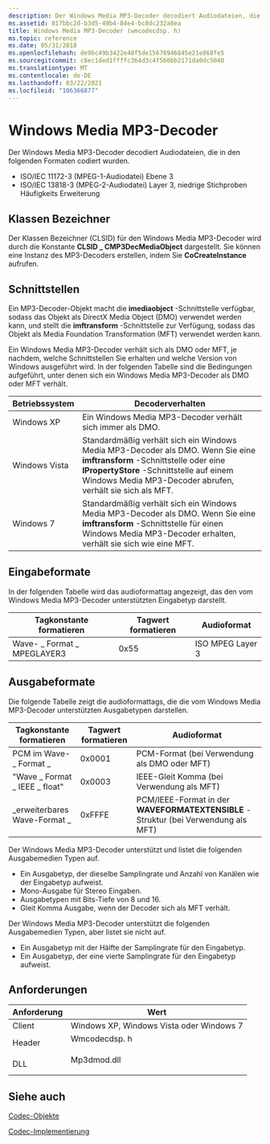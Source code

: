 ```yaml
---
description: Der Windows Media MP3-Decoder decodiert Audiodateien, die in den folgenden Formaten codiert wurden.
ms.assetid: 817bbc2d-b3d5-49b4-84e4-bc8dc232a8ea
title: Windows Media MP3-Decoder (wmcodecdsp. h)
ms.topic: reference
ms.date: 05/31/2018
ms.openlocfilehash: de9bc49b3422e48f5de15678946845e21e868fe5
ms.sourcegitcommit: c8ec1ded1ffffc364d3c4f560bb2171da0dc5040
ms.translationtype: MT
ms.contentlocale: de-DE
ms.lasthandoff: 03/22/2021
ms.locfileid: "106366877"
---
```

# <a name="windows-media-mp3-decoder"></a>Windows Media MP3-Decoder

Der Windows Media MP3-Decoder decodiert Audiodateien, die in den folgenden Formaten codiert wurden.

-   ISO/IEC 11172-3 (MPEG-1-Audiodatei) Ebene 3
-   ISO/IEC 13818-3 (MPEG-2-Audiodatei) Layer 3, niedrige Stichproben Häufigkeits Erweiterung

## <a name="class-identifier"></a>Klassen Bezeichner

Der Klassen Bezeichner (CLSID) für den Windows Media MP3-Decoder wird durch die Konstante **CLSID \_ CMP3DecMediaObject** dargestellt. Sie können eine Instanz des MP3-Decoders erstellen, indem Sie **CoCreateInstance** aufrufen.

## <a name="interfaces"></a>Schnittstellen

Ein MP3-Decoder-Objekt macht die **imediaobject** -Schnittstelle verfügbar, sodass das Objekt als DirectX Media Object (DMO) verwendet werden kann, und stellt die **imftransform** -Schnittstelle zur Verfügung, sodass das Objekt als Media Foundation Transformation (MFT) verwendet werden kann.

Ein Windows Media MP3-Decoder verhält sich als DMO oder MFT, je nachdem, welche Schnittstellen Sie erhalten und welche Version von Windows ausgeführt wird. In der folgenden Tabelle sind die Bedingungen aufgeführt, unter denen sich ein Windows Media MP3-Decoder als DMO oder MFT verhält.



| Betriebssystem | Decoderverhalten                                                                                                                                                                               |
|------------------|------------------------------------------------------------------------------------------------------------------------------------------------------------------------------------------------|
| Windows XP       | Ein Windows Media MP3-Decoder verhält sich immer als DMO.                                                                                                                                           |
| Windows Vista    | Standardmäßig verhält sich ein Windows Media MP3-Decoder als DMO. Wenn Sie eine **imftransform** -Schnittstelle oder eine **IPropertyStore** -Schnittstelle auf einem Windows Media MP3-Decoder abrufen, verhält sie sich als MFT. |
| Windows 7        | Standardmäßig verhält sich ein Windows Media MP3-Decoder als DMO. Wenn Sie eine **imftransform** -Schnittstelle für einen Windows Media MP3-Decoder erhalten, verhält sie sich wie eine MFT.                                    |



 

## <a name="input-formats"></a>Eingabeformate

In der folgenden Tabelle wird das audioformattag angezeigt, das den vom Windows Media MP3-Decoder unterstützten Eingabetyp darstellt.



| Tagkonstante formatieren      | Tagwert formatieren | Audioformat     |
|--------------------------|------------------|------------------|
| Wave- \_ Format \_ MPEGLAYER3 | 0x55             | ISO MPEG Layer 3 |



 

## <a name="output-formats"></a>Ausgabeformate

Die folgende Tabelle zeigt die audioformattags, die die vom Windows Media MP3-Decoder unterstützten Ausgabetypen darstellen.



| Tagkonstante formatieren       | Tagwert formatieren | Audioformat                                                                |
|---------------------------|------------------|-----------------------------------------------------------------------------|
| PCM im Wave- \_ Format \_         | 0x0001           | PCM-Format (bei Verwendung als DMO oder MFT)                                   |
| "Wave \_ Format \_ IEEE \_ float" | 0x0003           | IEEE-Gleit Komma (bei Verwendung als MFT)                                   |
| \_erweiterbares Wave-Format \_  | 0xFFFE           | PCM/IEEE-Format in der **WAVEFORMATEXTENSIBLE** -Struktur (bei Verwendung als MFT) |



 

Der Windows Media MP3-Decoder unterstützt und listet die folgenden Ausgabemedien Typen auf.

-   Ein Ausgabetyp, der dieselbe Samplingrate und Anzahl von Kanälen wie der Eingabetyp aufweist.
-   Mono-Ausgabe für Stereo Eingaben.
-   Ausgabetypen mit Bits-Tiefe von 8 und 16.
-   Gleit Komma Ausgabe, wenn der Decoder sich als MFT verhält.

Der Windows Media MP3-Decoder unterstützt die folgenden Ausgabemedien Typen, aber listet sie nicht auf.

-   Ein Ausgabetyp mit der Hälfte der Samplingrate für den Eingabetyp.
-   Ein Ausgabetyp, der eine vierte Samplingrate für den Eingabetyp aufweist.

## <a name="requirements"></a>Anforderungen



| Anforderung | Wert |
|-------------------|-----------------------------------------------------------------------------------------|
| Client<br/> | Windows XP, Windows Vista oder Windows 7<br/>                                       |
| Header<br/> | <dl> <dt>Wmcodecdsp. h</dt> </dl> |
| DLL<br/>    | <dl> <dt>Mp3dmod.dll</dt> </dl>  |



## <a name="see-also"></a>Siehe auch

<dl> <dt>

[Codec-Objekte](codecobjects.md)
</dt> <dt>

[Codec-Implementierung](codecimplementation.md)
</dt> </dl>

 

 




